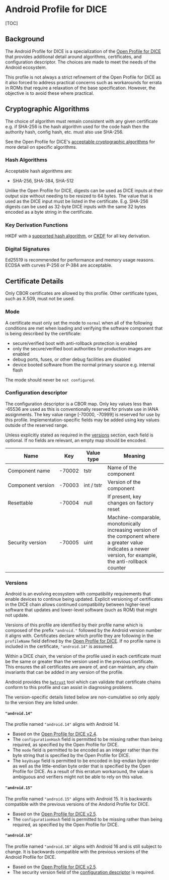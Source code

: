 # Android Profile for DICE

[TOC]

## Background

The Android Profile for DICE is a specialization of the [Open Profile for
DICE](specification.md) that provides additional detail around algorithms,
certificates, and configuration descriptor. The choices are made to meet the
needs of the Android ecosystem.

This profile is not always a strict refinement of the Open Profile for DICE as
it also forced to address practical concerns such as workarounds for errata in
ROMs that require a relaxation of the base specification. However, the objective
is to avoid these where practical.

## Cryptographic Algorithms

The choice of algorithm must remain consistent with any given certificate e.g.
if SHA-256 is the hash algorithm used for the code hash then the authority hash,
config hash, etc. must also use SHA-256.

See the Open Profile for DICE's [acceptable cryptographic
algorithms](specification.md#acceptable-cryptographic-algorithms) for more
detail on specific algorithms.

### Hash Algorithms

Acceptable hash algorithms are:

*   SHA-256, SHA-384, SHA-512

Unlike the Open Profile for DICE, digests can be used as DICE inputs at their
output size without needing to be resized to 64 bytes. The value that is used as
the DICE input must be listed in the certificate. E.g. SHA-256 digests can be
used as 32-byte DICE inputs with the same 32 bytes encoded as a byte string in
the certificate.

### Key Derivation Functions

HKDF with a [supported hash algorithm](#hash-algorithms), or
[CKDF](https://datatracker.ietf.org/doc/html/draft-agl-ckdf-00) for all key
derivation.

### Digital Signatures

Ed25519 is recommended for performance and memory usage reasons. ECDSA with
curves P-256 or P-384 are acceptable.

## Certificate Details

Only CBOR certificates are allowed by this profile. Other certificate types,
such as X.509, must not be used.

### Mode

A certificate must only set the mode to `normal` when all of the following
conditions are met when loading and verifying the software component that is
being described by the certificate:

*   secure/verified boot with anti-rollback protection is enabled
*   only the secure/verified boot authorities for production images are enabled
*   debug ports, fuses, or other debug facilities are disabled
*   device booted software from the normal primary source e.g. internal flash

The mode should never be `not configured`.

### Configuration descriptor

The configuration descriptor is a CBOR map. Only key values less than -65536
are used as this is conventionally reserved for private use in IANA
assignments. The key value range \[-70000, -70999\] is reserved for use by this
profile. Implementation-specific fields may be added using key values outside
of the reserved range.

Unless explicitly stated as required in the [versions](#versions) section, each
field is optional. If no fields are relevant, an empty map should be encoded.

Name                   | Key    | Value type           | Meaning
---                    | ---    | ---                  | ---
Component&nbsp;name    | -70002 | tstr                 | Name of the component
Component&nbsp;version | -70003 | int&nbsp;/&nbsp;tstr | Version of the component
Resettable             | -70004 | null                 | If present, key changes on factory reset
Security&nbsp;version  | -70005 | uint                 | Machine-comparable, monotonically increasing version of the component where a greater value indicates a newer version, for example, the anti-rollback counter

### Versions

Android is an evolving ecosystem with compatibility requirements that enable
devices to continue being updated. Explicit versioning of certificates in the
DICE chain allows continued compatibility between higher-level software that
updates and lower-level software (such as ROM) that might not update.

Versions of this profile are identified by their profile name which is composed
of the prefix `"android."` followed by the Android version number it aligns
with. Certificates declare which profile they are following in the `profileName`
field defined by the [Open Profile for DICE](specification.md). If no profile
name is included in the certificate, `"android.14"` is assumed.

Within a DICE chain, the version of the profile used in each certificate must
be the same or greater than the version used in the previous certificate. This
ensures the all certificates are aware of, and can maintain, any chain
invariants that can be added in any version of the profile.

Android provides the [`hwtrust`][hwtrust-tool] tool which can validate that
certificate chains conform to this profile and can assist in diagnosing
problems.

[hwtrust-tool]: https://cs.android.com/android/platform/superproject/main/+/main:tools/security/remote_provisioning/hwtrust/README.md

The version-specific details listed below are non-cumulative so only apply to
the version they are listed under.

#### `"android.14"`

The profile named `"android.14"` aligns with Android 14.

*   Based on the [Open Profile for DICE v2.4][open-dice-v2.4].
*   The `configurationHash` field is permitted to be missing rather than being
    required, as specified by the Open Profile for DICE.
*   The `mode` field is permitted to be encoded as an integer rather than the
    byte string that is specified by the Open Profile for DICE.
*   The `keyUsage` field is permitted to be encoded in big-endian byte order as
    well as the little-endian byte order that is specified by the Open Profile
    for DICE. As a result of this erratum workaround, the value is ambiguous and
    verifiers might not be able to rely on this value.

#### `"android.15"`

The profile named `"android.15"` aligns with Android 15. It is backwards
compatible with the previous versions of the Andorid Profile for DICE.

*   Based on the [Open Profile for DICE v2.5][open-dice-v2.5].
*   The `configurationHash` field is permitted to be missing rather than being
    required, as specified by the Open Profile for DICE.

#### `"android.16"`

The profile named `"android.16"` aligns with Android 16 and is still subject to
change. It is backwards compatible with the previous versions of the Android
Profile for DICE.

*   Based on the [Open Profile for DICE v2.5][open-dice-v2.5].
*   The security version field of the [configuration
    descriptor](#configuration-descriptor) is required.

[open-dice-v2.4]: https://pigweed.googlesource.com/open-dice/+/f9f454ae493bfe76ec2af8011eb7543c20c5ffc2/docs/specification.md
[open-dice-v2.5]: https://pigweed.googlesource.com/open-dice/+/0b5044098bf9b40128927d675dea4ec1fb75c510/docs/specification.md
